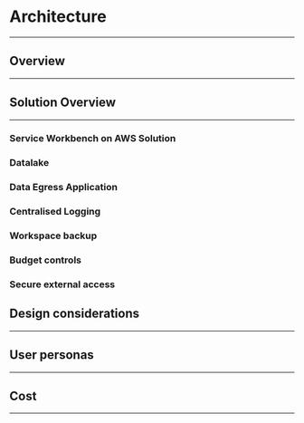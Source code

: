# Architecture

---

## Overview

---

## Solution Overview

---

### Service Workbench on AWS Solution

### Datalake

### Data Egress Application

### Centralised Logging

### Workspace backup

### Budget controls

### Secure external access

## Design considerations

---

## User personas

---

## Cost

---

